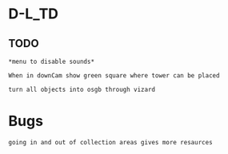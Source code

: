 # D-L_TD

## TODO

```
*menu to disable sounds*

When in downCam show green square where tower can be placed

turn all objects into osgb through vizard

```

# Bugs

```
going in and out of collection areas gives more resaurces
```
